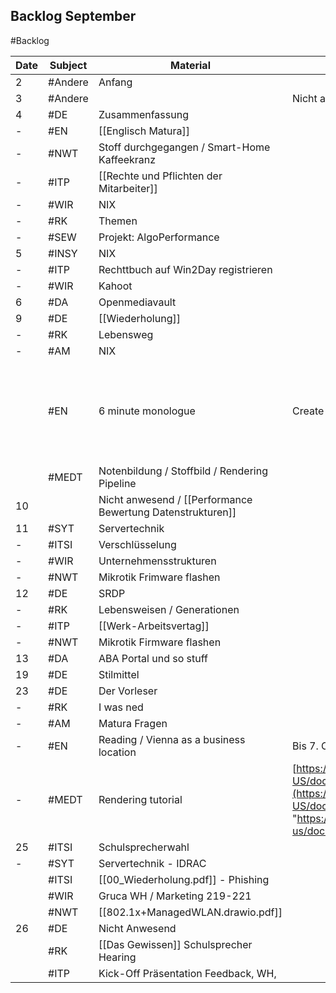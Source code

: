 ## Backlog September
#Backlog

| Date | Subject | Material                                                   | Additional info                                                                                                                                                                                                                                                                                   |                                                          |
| ---- | ------- | ---------------------------------------------------------- | ------------------------------------------------------------------------------------------------------------------------------------------------------------------------------------------------------------------------------------------------------------------------------------------------- | -------------------------------------------------------- |
| 2    | #Andere | Anfang                                                     |                                                                                                                                                                                                                                                                                                   |                                                          |
| 3    | #Andere |                                                            | Nicht anwesend                                                                                                                                                                                                                                                                                    |                                                          |
| 4    | #DE     | Zusammenfassung                                            |                                                                                                                                                                                                                                                                                                   |                                                          |
| -    | #EN     | [[Englisch Matura]]                                        |                                                                                                                                                                                                                                                                                                   |                                                          |
| -    | #NWT    | Stoff durchgegangen / Smart-Home Kaffeekranz               |                                                                                                                                                                                                                                                                                                   |                                                          |
| -    | #ITP    | [[Rechte und Pflichten der Mitarbeiter]]                   |                                                                                                                                                                                                                                                                                                   |                                                          |
| -    | #WIR    | NIX                                                        |                                                                                                                                                                                                                                                                                                   |                                                          |
| -    | #RK     | Themen                                                     |                                                                                                                                                                                                                                                                                                   |                                                          |
| -    | #SEW    | Projekt: AlgoPerformance                                   |                                                                                                                                                                                                                                                                                                   |                                                          |
| 5    | #INSY   | NIX                                                        |                                                                                                                                                                                                                                                                                                   |                                                          |
| -    | #ITP    | Rechttbuch auf Win2Day registrieren                        |                                                                                                                                                                                                                                                                                                   |                                                          |
| -    | #WIR    | Kahoot                                                     |                                                                                                                                                                                                                                                                                                   |                                                          |
| 6    | #DA     | Openmediavault                                             |                                                                                                                                                                                                                                                                                                   |                                                          |
| 9    | #DE     | [[Wiederholung]]                                           |                                                                                                                                                                                                                                                                                                   |                                                          |
| -    | #RK     | Lebensweg                                                  |                                                                                                                                                                                                                                                                                                   |                                                          |
| -    | #AM     | NIX                                                        |                                                                                                                                                                                                                                                                                                   |                                                          |
|      | #EN     | 6 minute monologue                                         | Create doc: Business location Austria Text by 16th Sept.                                                                                                                                                                                                                                          | [[Vienna named worlds top city for quality of life.pdf]] |
|      | #MEDT   | Notenbildung / Stoffbild / Rendering Pipeline              |                                                                                                                                                                                                                                                                                                   |                                                          |
| 10   |         | Nicht anwesend / [[Performance Bewertung Datenstrukturen]] |                                                                                                                                                                                                                                                                                                   |                                                          |
| 11   | #SYT    | Servertechnik                                              |                                                                                                                                                                                                                                                                                                   |                                                          |
| -    | #ITSI   | Verschlüsselung                                            |                                                                                                                                                                                                                                                                                                   |                                                          |
| -    | #WIR    | Unternehmensstrukturen                                     |                                                                                                                                                                                                                                                                                                   |                                                          |
| -    | #NWT    | Mikrotik Frimware flashen                                  |                                                                                                                                                                                                                                                                                                   |                                                          |
| 12   | #DE     | SRDP                                                       |                                                                                                                                                                                                                                                                                                   |                                                          |
| -    | #RK     | Lebensweisen / Generationen                                |                                                                                                                                                                                                                                                                                                   |                                                          |
| -    | #ITP    | [[Werk-Arbeitsvertag]]                                     |                                                                                                                                                                                                                                                                                                   |                                                          |
| -    | #NWT    | Mikrotik Firmware flashen                                  |                                                                                                                                                                                                                                                                                                   |                                                          |
| 13   | #DA     | ABA Portal und so stuff                                    |                                                                                                                                                                                                                                                                                                   |                                                          |
| 19   | #DE     | Stilmittel                                                 |                                                                                                                                                                                                                                                                                                   |                                                          |
| 23   | #DE     | Der Vorleser                                               |                                                                                                                                                                                                                                                                                                   |                                                          |
| -    | #RK     | I was ned                                                  |                                                                                                                                                                                                                                                                                                   |                                                          |
| -    | #AM     | Matura Fragen                                              |                                                                                                                                                                                                                                                                                                   |                                                          |
| -    | #EN     | Reading / Vienna as a business location                    | Bis 7. Okt Portfolio on advertising, Text Book 3, U5&6                                                                                                                                                                                                                                            |                                                          |
| -    | #MEDT   | Rendering tutorial                                         | [https://developer.mozilla.org/en-US/docs/Web/API/WebGL_API/Tutorial/Getting_started_with_WebGL](https://developer.mozilla.org/en-US/docs/Web/API/WebGL_API/Tutorial/Getting_started_with_WebGL "https://developer.mozilla.org/en-us/docs/web/api/webgl_api/tutorial/getting_started_with_webgl") |                                                          |
| 25   | #ITSI   | Schulsprecherwahl                                          |                                                                                                                                                                                                                                                                                                   |                                                          |
| -    | #SYT    | Servertechnik - IDRAC                                      |                                                                                                                                                                                                                                                                                                   |                                                          |
|      | #ITSI   | [[00_Wiederholung.pdf]] - Phishing                         |                                                                                                                                                                                                                                                                                                   |                                                          |
|      | #WIR    | Gruca WH / Marketing 219-221                               |                                                                                                                                                                                                                                                                                                   |                                                          |
|      | #NWT    | [[802.1x+ManagedWLAN.drawio.pdf]]                          |                                                                                                                                                                                                                                                                                                   |                                                          |
| 26   | #DE     | Nicht Anwesend                                             |                                                                                                                                                                                                                                                                                                   |                                                          |
|      | #RK     | [[Das Gewissen]] Schulsprecher Hearing                     |                                                                                                                                                                                                                                                                                                   |                                                          |
|      | #ITP    | Kick-Off Präsentation Feedback, WH,                        |                                                                                                                                                                                                                                                                                                   |                                                          |
